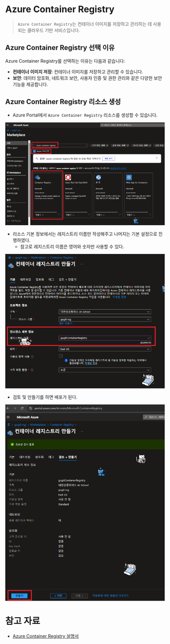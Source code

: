 # Azure Container Registry

> `Azure Container Registry`는 컨테이너 이미지를 저장하고 관리하는 데 사용되는 클라우드 기반 서비스입니다.

## Azure Container Registry 선택 이유

Azure Container Registry를 선택하는 이유는 다음과 같습니다:

- **컨테이너 이미지 저장**: 컨테이너 이미지를 저장하고 관리할 수 있습니다.
- **보안**: 데이터 암호화, 네트워크 보안, 사용자 인증 및 권한 관리와 같은 다양한 보안 기능을 제공합니다.

## Azure Container Registry 리소스 생성

- Azure Portal에서 `Azure Container Registry` 리소스를 생성할 수 있습니다.

![Create Azure Container Registry](./images/azure-container-registry/01.png)

- 리소스 기본 정보에서는 레지스트리 이름만 작성해주고 나머지는 기본 설정으로 진행하였다.
  - 참고로 레지스트리 이름은 영어와 숫자만 사용할 수 있다.

![Create Azure Container Registry](./images/azure-container-registry/02.png)

- 검토 및 만들기를 하면 배포가 된다.

![Create Azure Container Registry](./images/azure-container-registry/03.png)

# 참고 자료

- [Azure Container Registry 설명서](https://learn.microsoft.com/ko-kr/azure/container-registry/)
